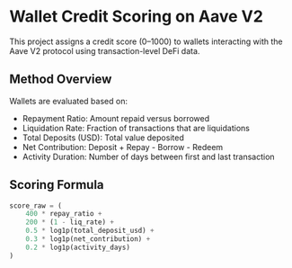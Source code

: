 # Wallet Credit Scoring on Aave V2

This project assigns a credit score (0–1000) to wallets interacting with the Aave V2 protocol using transaction-level DeFi data.

## Method Overview

Wallets are evaluated based on:

- Repayment Ratio: Amount repaid versus borrowed
- Liquidation Rate: Fraction of transactions that are liquidations
- Total Deposits (USD): Total value deposited
- Net Contribution: Deposit + Repay - Borrow - Redeem
- Activity Duration: Number of days between first and last transaction

## Scoring Formula

```python
score_raw = (
    400 * repay_ratio +
    200 * (1 - liq_rate) +
    0.5 * log1p(total_deposit_usd) +
    0.3 * log1p(net_contribution) +
    0.2 * log1p(activity_days)
)
